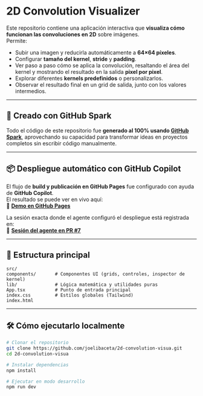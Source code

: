 # 2D Convolution Visualizer

Este repositorio contiene una aplicación interactiva que **visualiza cómo funcionan las convoluciones en 2D** sobre imágenes.  
Permite:
- Subir una imagen y reducirla automáticamente a **64×64 píxeles**.
- Configurar **tamaño del kernel**, **stride** y **padding**.
- Ver paso a paso cómo se aplica la convolución, resaltando el área del kernel y mostrando el resultado en la salida **pixel por pixel**.
- Explorar diferentes **kernels predefinidos** o personalizarlos.
- Observar el resultado final en un grid de salida, junto con los valores intermedios.

---

## 🚀 Creado con GitHub Spark

Todo el código de este repositorio fue **generado al 100% usando [GitHub Spark](https://github.com/features/spark?locale=es-419)**, aprovechando su capacidad para transformar ideas en proyectos completos sin escribir código manualmente.

---

## 📦 Despliegue automático con GitHub Copilot

El flujo de **build y publicación en GitHub Pages** fue configurado con ayuda de **GitHub Copilot**.  
El resultado se puede ver en vivo aquí:  
🔗 **[Demo en GitHub Pages](https://joelibaceta.github.io/2d-convolution-visua/)**

La sesión exacta donde el agente configuró el despliegue está registrada en:  
🔗 **[Sesión del agente en PR #7](https://github.com/joelibaceta/2d-convolution-visua/pull/7/agent-sessions/b7c1a515-f51f-4ab9-8119-41f06f6e13b6)**

---

## 📂 Estructura principal
```
src/
components/       # Componentes UI (grids, controles, inspector de kernel)
lib/              # Lógica matemática y utilidades puras
App.tsx           # Punto de entrada principal
index.css         # Estilos globales (Tailwind)
index.html
```

---

## 🛠️ Cómo ejecutarlo localmente

```bash
# Clonar el repositorio
git clone https://github.com/joelibaceta/2d-convolution-visua.git
cd 2d-convolution-visua

# Instalar dependencias
npm install

# Ejecutar en modo desarrollo
npm run dev
```



